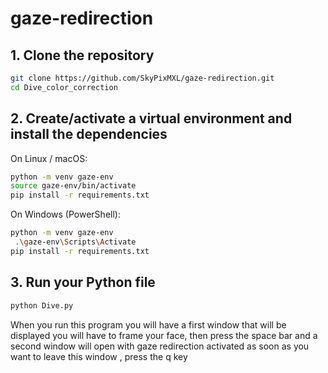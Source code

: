 # gaze-redirection
## 1. Clone the repository
```bash
git clone https://github.com/SkyPixMXL/gaze-redirection.git
cd Dive_color_correction
```
## 2. Create/activate a virtual environment and install the dependencies
On Linux / macOS:
```bash
python -m venv gaze-env
source gaze-env/bin/activate
pip install -r requirements.txt
```
On Windows (PowerShell):
```bash
python -m venv gaze-env
 .\gaze-env\Scripts\Activate
pip install -r requirements.txt
```

## 3. Run your Python file
```bash
python Dive.py
```
When you run this program you will have a first window that will be displayed you will have to frame your face, then press the space bar and a second window will open with gaze redirection activated as soon as you want to leave this window , press the q key
